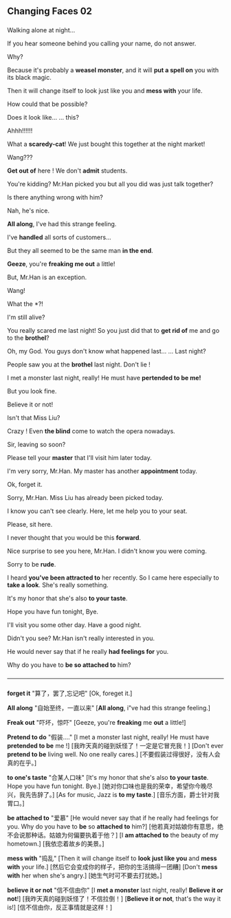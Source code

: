 Changing Faces 02
---
###
Walking alone at night...

If you hear someone behind you calling your name, do not answer.

Why?

Because it's probably a **weasel monster**, and it will **put a spell on** you with its black magic.

Then it will change itself to look just like you and **mess with** your life.

How could that be possible?

Does it look like... ... this?

Ahhh!!!!!!

What a **scaredy-cat**! We just bought this together at the night market!

Wang???



**Get out of** here ! We don't **admit** students.



You're kidding? Mr.Han picked you but all you did was just talk together?

Is there anything wrong with him?

Nah, he's nice.

**All along**, I've had this strange feeling.

I've **handled** all sorts of customers...

But they all seemed to be the same man **in the end**.

**Geeze**, you're **freaking me out** a little!

But, Mr.Han is an exception.



Wang!

What the \*?!

I'm still alive?

You really scared me last night! So you just did that to **get rid of** me and go to the **brothel**?

Oh, my God. You guys don't know what happened last... ... Last night?

People saw you at the **brothel** last night. Don't lie !

I met a monster last night, really! He must have **pertended to be me!**

But you look fine.

Believe it or not!



Isn't that Miss Liu?

Crazy ! Even **the blind** come to watch the opera nowadays.



Sir, leaving so soon?



Please tell your **master** that I'll visit him later today.

I'm very sorry, Mr.Han. My master has another **appointment** today.

Ok, forget it.



Sorry, Mr.Han. Miss Liu has already been picked today.

I know you can't see clearly. Here, let me help you to your seat.

Please, sit here.

I never thought that you would be this **forward**.

Nice surprise to see you here, Mr.Han. I didn't know you were coming.

Sorry to be **rude**.

I heard **you've been attracted to** her recently. So I came here especially to **take a look**. She's really something.

It's my honor that she's also **to your taste**.

Hope you have fun tonight, Bye.

I'll visit you some other day. Have a good night.



Didn't you see? Mr.Han isn't really interested in you.

He would never say that if he really **had feelings for** you.

Why do you have to **be so attached to** him?
###
---
###
**forget it** "算了，罢了,忘记吧"
	[Ok, foreget it.]

**All along** "自始至终，一直以来"
	[**All along**, i"ve had this strange feeling.]

**Freak out** "吓坏，惊吓"
	[Geeze, you're **freaking** me **out** a little!]

**Pretend to do** "假装...."
	[I met a monster last night, really! He must have **pretended to be** me !]
	[我昨天真的碰到妖怪了！一定是它冒充我！]
	[Don't ever **pretend to be** living well. No one really cares.]
	[不要假装过得很好，没有人会真的在乎。]

**to one's taste** "合某人口味"
	[It's my honor that she's also **to your taste**. Hope you have fun tonight. Bye.]
	[她对你口味也是我的荣幸，希望你今晚尽兴，我先告辞了。]
	[As for music, Jazz is **to my taste**.]
	[音乐方面，爵士针对我胃口。]

**be attached to** "爱慕"
	[He would never say that if he really had feelings for you. Why do you have to **be** so **attached to** him?]
	[他若真对姑娘你有意思，绝不会说那种话。姑娘为何偏要执着于他？]
	[I **am attached to** the beauty of my hometown.]
	[我依恋着故乡的美景。]

**mess with** "捣乱"
	[Then it will change itself to **look just like you** and **mess with** your life.]
	[然后它会变成你的样子，把你的生活搞得一团糟]
	[Don't **mess with** her when she's angry.]
	[她生气时可不要去打扰她。]

**believe it or not** "信不信由你"
	[I **met a monster** last night, really! **Believe it or not**!]
	[我昨天真的碰到妖怪了！不信拉倒！]
	[**Believe it or not**, that's the way it is!]
	[信不信由你，反正事情就是这样！]

